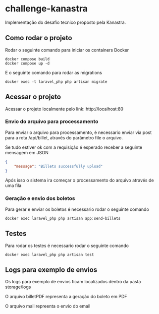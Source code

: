 # challenge-kanastra

Implementação do desafio tecnico proposto pela Kanastra.

## Como rodar o projeto

Rodar o seguinte comando para iniciar os containers Docker
```console
docker compose build
docker compose up -d
```

E o seguinte comando para rodar as migrations
```console
docker exec -t laravel_php php artisan migrate
```

## Acessar o projeto

Acessar o projeto localmente pelo link: http://localhost:80

### Envio do arquivo para processamento

Para enviar o arquivo para processamento, é necessario enviar via post para a rota /api/billet, através do parâmetro file o arquivo.

Se tudo estiver ok com a requisição é esperado receber a seguinte mensagem em JSON

```json
{
    "message": "Billets successfully upload"
}
```
Após isso o sistema ira começar o processamento do arquivo através de uma fila


### Geração e envio dos boletos

Para gerar e enviar os boletos é necessario rodar o seguinte comando

```console
docker exec laravel_php php artisan app:send-billets
```


## Testes

Para rodar os testes é necessario rodar o seguinte comando

```console
docker exec laravel_php php artisan test
```


## Logs para exemplo de envios

Os logs para exemplo de envios ficam localizados dentro da pasta storage/logs

O arquivo billetPDF representa a geração do boleto em PDF

O arquivo mail repreenta o envio do email
